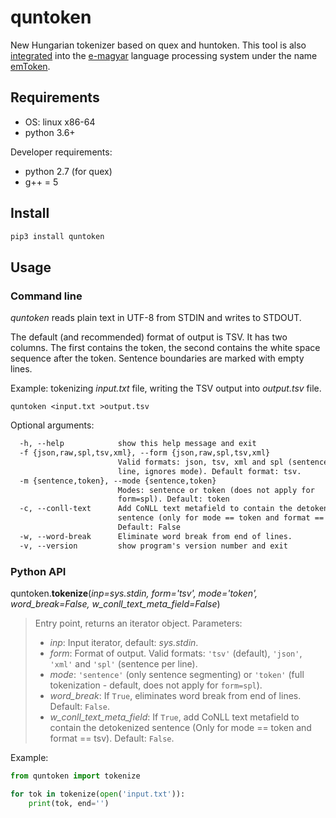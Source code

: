 # quntoken

New Hungarian tokenizer based on quex and huntoken.
This tool is also [integrated](https://github.com/dlt-rilmta/hunlp-GATE)
into the [e-magyar](http://www.e-magyar.hu) language processing system
under the name [emToken](http://e-magyar.hu/hu/textmodules/emtoken).

## Requirements

* OS: linux x86-64
* python 3.6+

Developer requirements: 

* python 2.7 (for quex)
* g++ = 5

## Install

```sh
pip3 install quntoken
```

## Usage


### Command line

*quntoken* reads plain text in UTF-8 from STDIN and writes to STDOUT.

The default (and recommended) format of output is TSV. It has two columns.
The first contains the token, the second contains the white space sequence
after the token. Sentence boundaries are marked with empty lines.

Example: tokenizing *input.txt* file, writing the TSV output into *output.tsv* file.

```
quntoken <input.txt >output.tsv
```

Optional arguments:

```txt
  -h, --help            show this help message and exit
  -f {json,raw,spl,tsv,xml}, --form {json,raw,spl,tsv,xml}
                        Valid formats: json, tsv, xml and spl (sentence per
                        line, ignores mode). Default format: tsv.
  -m {sentence,token}, --mode {sentence,token}
                        Modes: sentence or token (does not apply for
                        form=spl). Default: token
  -c, --conll-text      Add CoNLL text metafield to contain the detokenized
                        sentence (only for mode == token and format == tsv).
                        Default: False
  -w, --word-break      Eliminate word break from end of lines.
  -v, --version         show program's version number and exit
```

### Python API

quntoken.**tokenize**(*inp=sys.stdin, form='tsv', mode='token',
word_break=False, w_conll_text_meta_field=False*)
 
>Entry point, returns an iterator object. Parameters:
>
>- *inp*: Input iterator, default: *sys.stdin*.
>- *form*: Format of output. Valid formats: `'tsv'` (default), `'json'`, `'xml'`
>and `'spl'` (sentence per line).
>- *mode*: `'sentence'` (only sentence segmenting) or `'token'` (full
>tokenization - default, does not apply for `form=spl`).
>- *word_break*: If `True`, eliminates word break from end of lines. Default:
>`False`.
>- *w_conll_text_meta_field*: If `True`, add CoNLL text metafield to contain the detokenized
>sentence (Only for mode == token and format == tsv). Default:
>`False`.

Example:

```py
from quntoken import tokenize

for tok in tokenize(open('input.txt')):
    print(tok, end='')
```
